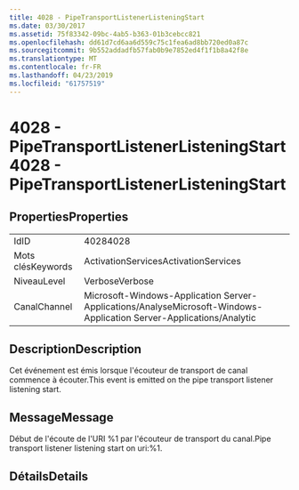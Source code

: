 ```yaml
---
title: 4028 - PipeTransportListenerListeningStart
ms.date: 03/30/2017
ms.assetid: 75f83342-09bc-4ab5-b363-01b3cebcc821
ms.openlocfilehash: dd61d7cd6aa6d559c75c1fea6ad8bb720ed0a87c
ms.sourcegitcommit: 9b552addadfb57fab0b9e7852ed4f1f1b8a42f8e
ms.translationtype: MT
ms.contentlocale: fr-FR
ms.lasthandoff: 04/23/2019
ms.locfileid: "61757519"
---
```

# <a name="4028---pipetransportlistenerlisteningstart"></a><span data-ttu-id="10880-102">4028 - PipeTransportListenerListeningStart</span><span class="sxs-lookup"><span data-stu-id="10880-102">4028 - PipeTransportListenerListeningStart</span></span>
## <a name="properties"></a><span data-ttu-id="10880-103">Properties</span><span class="sxs-lookup"><span data-stu-id="10880-103">Properties</span></span>  
  
|||  
|-|-|  
|<span data-ttu-id="10880-104">Id</span><span class="sxs-lookup"><span data-stu-id="10880-104">ID</span></span>|<span data-ttu-id="10880-105">4028</span><span class="sxs-lookup"><span data-stu-id="10880-105">4028</span></span>|  
|<span data-ttu-id="10880-106">Mots clés</span><span class="sxs-lookup"><span data-stu-id="10880-106">Keywords</span></span>|<span data-ttu-id="10880-107">ActivationServices</span><span class="sxs-lookup"><span data-stu-id="10880-107">ActivationServices</span></span>|  
|<span data-ttu-id="10880-108">Niveau</span><span class="sxs-lookup"><span data-stu-id="10880-108">Level</span></span>|<span data-ttu-id="10880-109">Verbose</span><span class="sxs-lookup"><span data-stu-id="10880-109">Verbose</span></span>|  
|<span data-ttu-id="10880-110">Canal</span><span class="sxs-lookup"><span data-stu-id="10880-110">Channel</span></span>|<span data-ttu-id="10880-111">Microsoft-Windows-Application Server-Applications/Analyse</span><span class="sxs-lookup"><span data-stu-id="10880-111">Microsoft-Windows-Application Server-Applications/Analytic</span></span>|  
  
## <a name="description"></a><span data-ttu-id="10880-112">Description</span><span class="sxs-lookup"><span data-stu-id="10880-112">Description</span></span>  
 <span data-ttu-id="10880-113">Cet événement est émis lorsque l'écouteur de transport de canal commence à écouter.</span><span class="sxs-lookup"><span data-stu-id="10880-113">This event is emitted on the pipe transport listener listening start.</span></span>  
  
## <a name="message"></a><span data-ttu-id="10880-114">Message</span><span class="sxs-lookup"><span data-stu-id="10880-114">Message</span></span>  
 <span data-ttu-id="10880-115">Début de l'écoute de l'URI %1 par l'écouteur de transport du canal.</span><span class="sxs-lookup"><span data-stu-id="10880-115">Pipe transport listener listening start on uri:%1.</span></span>  
  
## <a name="details"></a><span data-ttu-id="10880-116">Détails</span><span class="sxs-lookup"><span data-stu-id="10880-116">Details</span></span>
